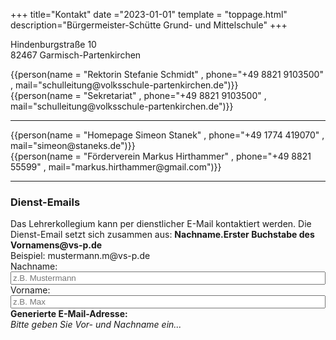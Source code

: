 +++
title="Kontakt"
date ="2023-01-01"
template = "toppage.html"
description="Bürgermeister-Schütte Grund- und Mittelschule"
+++

Hindenburgstraße 10    
82467 Garmisch-Partenkirchen

<div class="triple contacts">
<div>{{person(name = "Rektorin Stefanie Schmidt" , phone="+49 8821 9103500" , mail="schulleitung@volksschule-partenkirchen.de")}}</div>
<div>{{person(name = "Sekretariat" , phone="+49 8821 9103500" , mail="schulleitung@volksschule-partenkirchen.de")}}</div>
</div>

---

<div class="triple contacts">
<div>{{person(name = "Homepage Simeon Stanek" , phone="+49 1774 419070" , mail="simeon@staneks.de")}}</div>
<div>{{person(name = "Förderverein Markus Hirthammer" , phone="+49 8821 55599" , mail="markus.hirthammer@gmail.com")}}</div>
</div>


---

   <div class="email-generator">
   <h3>Dienst-Emails</h3>
<div class="info-text">
Das Lehrerkollegium kann per dienstlicher E-Mail kontaktiert werden. 
Die Dienst-Email setzt sich zusammen aus: <strong>Nachname.Erster Buchstabe des Vornamens@vs-p.de</strong>
<br><span class="example">Beispiel: mustermann.m@vs-p.de</span>
    </div>
 <div class="input-group">
            <label for="nachname">Nachname:</label><br>
            <input type="text" style="width: 100%;" id="nachname" placeholder="z.B. Mustermann" />
        </div>
 <div class="input-group">
            <label for="vorname">Vorname:</label><br>
            <input type="text" style="width: 100%;" id="vorname" placeholder="z.B. Max" />
        </div>
<div class="email-result">
            <strong>Generierte E-Mail-Adresse:</strong>
            <div id="email-output">
                <em>Bitte geben Sie Vor- und Nachname ein...</em>
            </div>
        </div>
    </div>
<script>
        function generateEmail() {
            const nachnameInput = document.getElementById('nachname');
            const vornameInput = document.getElementById('vorname');
            const emailOutput = document.getElementById('email-output');
            const nachname = nachnameInput.value.trim().toLowerCase();
            const vorname = vornameInput.value.trim().toLowerCase();
            if (nachname && vorname) {
 // Umlaute und Sonderzeichen behandeln
                const cleanNachname = nachname
                    .replace(/ä/g, 'ae')
                    .replace(/ö/g, 'oe')
                    .replace(/ü/g, 'ue')
                    .replace(/ß/g, 'ss')
                    .replace(/[^a-z]/g, '');
                const cleanVorname = vorname
                    .replace(/ä/g, 'ae')
                    .replace(/ö/g, 'oe')
                    .replace(/ü/g, 'ue')
                    .replace(/ß/g, 'ss')
                    .replace(/[^a-z]/g, '');
                if (cleanNachname && cleanVorname) {
                    const email = `${cleanNachname}.${cleanVorname.charAt(0)}@vs-p.de`;
                    emailOutput.innerHTML = `
                        <span class="email-address">${email}</span>
                        <button style="border-radius: 5px; background-color: #007cba; color: #fff; border: none; padding: 5px 10px;" class="copy-button" onclick="copyToClipboard('${email}')">Kopieren</button>
                    `;
                } else {
                    emailOutput.innerHTML = '<em style="color: #d32f2f;">Ungültige Zeichen in Namen. Bitte nur Buchstaben verwenden.</em>';
                }
            } else {
                emailOutput.innerHTML = '<em>Bitte geben Sie Vor- und Nachname ein...</em>';
            }
        }
        function copyToClipboard(text) {
            navigator.clipboard.writeText(text).then(function() {
                // Visuelles Feedback
                const button = document.querySelector('.copy-button');
                const originalText = button.textContent;
                button.textContent = 'Kopiert!';
                button.style.backgroundColor = '#62b32e';
                 setTimeout(() => {
                    button.textContent = originalText;
                    button.style.backgroundColor = '#007cba';
                }, 1500);
            }).catch(function(err) {
                console.error('Fehler beim Kopieren: ', err);
                alert('Fehler beim Kopieren in die Zwischenablage');
            });
        }
        document.getElementById('nachname').addEventListener('input', generateEmail);
        document.getElementById('vorname').addEventListener('input', generateEmail);
    generateEmail();
    </script>
    </div>
